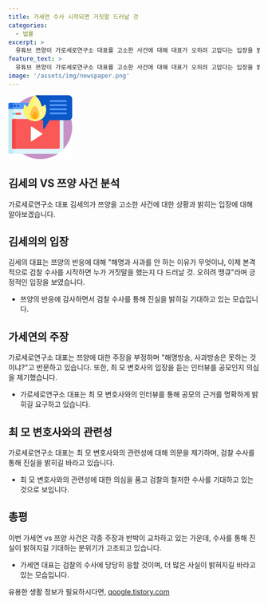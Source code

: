 ```yaml
---
title: 가세연 수사 시작되면 거짓말 드러날 것
categories:
  - 법률
excerpt: >
  유튜브 쯔양이 가로세로연구소 대표를 고소한 사건에 대해 대표가 오히려 고맙다는 입장을 밝혔다. 가세연 대표는 쯔양의 반응에 대해 해명과 사과를 안 하는 이유가 무엇이냐, 이제 본격적으로 검찰 수사를 시작하면 누가 거짓말을 했는지 다 드러날 것이라며 수사에 적극 협조할 것이라고 밝혔다. 이에 대해 쯔양 측 변호인은 가세연 대표를 허위사실 유포 및 공갈 등으로 고소했다. 수원지검은 쯔양을 협박했다는 혐의로 유튜버들에 대한 사전구속영장을 청구했다.
feature_text: >
  유튜브 쯔양이 가로세로연구소 대표를 고소한 사건에 대해 대표가 오히려 고맙다는 입장을 밝혔다. 가세연 대표는 쯔양의 반응에 대해 해명과 사과를 안 하는 이유가 무엇이냐, 이제 본격적으로 검찰 수사를 시작하면 누가 거짓말을 했는지 다 드러날 것이라며 수사에 적극 협조할 것이라고 밝혔다. 이에 대해 쯔양 측 변호인은 가세연 대표를 허위사실 유포 및 공갈 등으로 고소했다. 수원지검은 쯔양을 협박했다는 혐의로 유튜버들에 대한 사전구속영장을 청구했다.
image: '/assets/img/newspaper.png'
---
```


<p><img src="/assets/img/news.png" alt="rentncar 속보" /></p>

<h2>김세의 VS 쯔양 사건 분석</h2>

<p data-ke-size="size16">가로세로연구소 대표 김세의가 쯔양을 고소한 사건에 대한 상황과 밝히는 입장에 대해 알아보겠습니다.</p>

<h2>김세의의 입장</h2>

<p data-ke-size="size16">김세의 대표는 쯔양의 반응에 대해 "해명과 사과를 안 하는 이유가 무엇이냐, 이제 본격적으로 검찰 수사를 시작하면 누가 거짓말을 했는지 다 드러날 것. 오히려 땡큐"라며 긍정적인 입장을 보였습니다.</p>

<ul>
    <li>쯔양의 반응에 감사하면서 검찰 수사를 통해 진실을 밝히길 기대하고 있는 모습입니다.</li>
</ul>

<h2>가세연의 주장</h2>

<p data-ke-size="size16">가로세로연구소 대표는 쯔양에 대한 주장을 부정하며 "해명방송, 사과방송은 못하는 것이냐?"고 반문하고 있습니다. 또한, 최 모 변호사의 입장을 듣는 인터뷰를 공모인지 의심을 제기했습니다.</p>

<ul>
    <li>가로세로연구소 대표는 최 모 변호사와의 인터뷰를 통해 공모의 근거를 명확하게 밝히길 요구하고 있습니다.</li>
</ul>

<h2>최 모 변호사와의 관련성</h2>

<p data-ke-size="size16">가로세로연구소 대표는 최 모 변호사와의 관련성에 대해 의문을 제기하며, 검찰 수사를 통해 진실을 밝히길 바라고 있습니다.</p>

<ul>
    <li>최 모 변호사와의 관련성에 대한 의심을 품고 검찰의 철저한 수사를 기대하고 있는 것으로 보입니다.</li>
</ul>

<h2>총평</h2>

<p data-ke-size="size16">이번 가세연 vs 쯔양 사건은 각종 주장과 반박이 교차하고 있는 가운데, 수사를 통해 진실이 밝혀지길 기대하는 분위기가 고조되고 있습니다.</p>

<ul>
    <li>가세연 대표는 검찰의 수사에 당당히 응할 것이며, 더 많은 사실이 밝혀지길 바라고 있는 모습입니다.</li>
</ul>
유용한 생활 정보가 필요하시다면, <a href="https://qoogle.tistory.com" rel="dofollow">qoogle.tistory.com</a>



